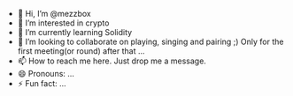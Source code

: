 - 👋 Hi, I’m @mezzbox
- 👀 I’m interested in crypto
- 🌱 I’m currently learning Solidity
- 💞️ I’m looking to collaborate on playing, singing and pairing ;) Only for the first meeting(or round) after that ...
- 📫 How to reach me here. Just drop me a message.
- 😄 Pronouns: ...
- ⚡ Fun fact: ...

<!---
mezzbox/mezzbox is a ✨ special ✨ repository because its `README.md` (this file) appears on your GitHub profile.
You can click the Preview link to take a look at your changes.
--->
